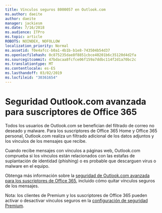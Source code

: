 ```yaml
---
title: Vínculos seguros 8000057 en Outlook.com
ms.author: daeite
author: daeite
manager: jackiesm
ms.date: 7/16/2018
ms.audience: ITPro
ms.topic: article
ROBOTS: NOINDEX, NOFOLLOW
localization_priority: Normal
ms.assetid: f0e4afcc-b0a1-4b1b-b1e8-743504b54d37
ms.openlocfilehash: 0c875235dae8f8851cbce40201b6c35120d4d2fa
ms.sourcegitcommit: 47bdacaa8fcfce06f159a7ddbc114f2d1a70bc2c
ms.translationtype: MT
ms.contentlocale: es-ES
ms.lasthandoff: 03/02/2019
ms.locfileid: "30361654"
---
```

# <a name="advanced-outlookcom-security-for-office-365-subscribers"></a>Seguridad Outlook.com avanzada para suscriptores de Office 365

Todos los usuarios de Outlook.com se benefician del filtrado de correo no deseado y malware. Para los suscriptores de Office 365 Home y Office 365 personal, Outlook.com realiza un filtrado adicional de los datos adjuntos y los vínculos de los mensajes que recibe.
  
Cuando recibe mensajes con vínculos a páginas web, Outlook.com comprueba si los vínculos están relacionados con las estafas de suplantación de identidad (phishing) o es probable que descarguen virus o malware en el equipo.
  
Obtenga más información sobre la [seguridad de Outlook.com avanzada para los suscriptores de Office 365](https://go.microsoft.com/fwlink/p/?linkid=2006140), incluido cómo quitar vínculos seguros de los mensajes.
  
Nota: los clientes de Premium y los suscriptores de Office 365 pueden activar o desactivar vínculos seguros en la [configuración de seguridad Premium](https://outlook.live.com/mail/options/premium/security).